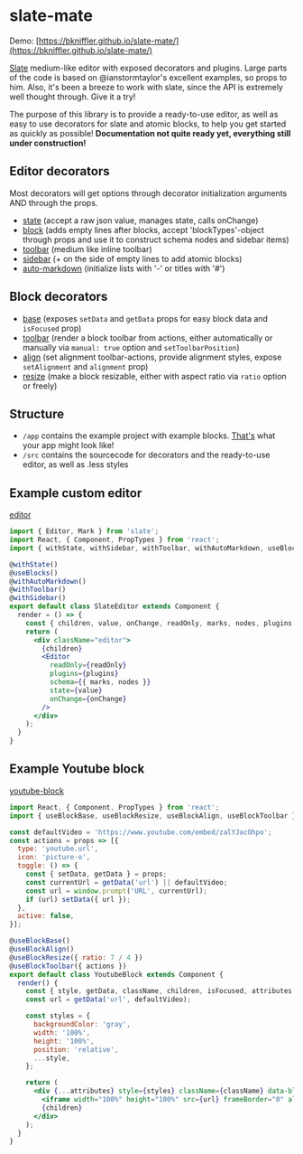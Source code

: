 # slate-mate
Demo: [https://bkniffler.github.io/slate-mate/](https://bkniffler.github.io/slate-mate/)

[Slate](https://github.com/ianstormtaylor/slate) medium-like editor with exposed decorators and plugins.
Large parts of the code is based on @ianstormtaylor's excellent examples, so props to him.
Also, it's been a breeze to work with slate, since the API is extremely well thought through. Give it a try!

The purpose of this library is to provide a ready-to-use editor, as well as easy to use decorators for slate and atomic blocks, to help you get started as quickly as possible!
**Documentation not quite ready yet, everything still under construction!**

## Editor decorators
Most decorators will get options through decorator initialization arguments AND through the props.
- [state](https://github.com/bkniffler/slate-mate/blob/master/src/editor-decorators/state.js) (accept a raw json value, manages state, calls onChange)
- [block](https://github.com/bkniffler/slate-mate/blob/master/src/editor-decorators/blocks.js) (adds empty lines after blocks, accept 'blockTypes'-object through props and use it to construct schema nodes and sidebar items)
- [toolbar](https://github.com/bkniffler/slate-mate/blob/master/src/editor-decorators/toolbar.js) (medium like inline toolbar)
- [sidebar](https://github.com/bkniffler/slate-mate/blob/master/src/editor-decorators/sidebar.js) (+ on the side of empty lines to add atomic blocks)
- [auto-markdown](https://github.com/bkniffler/slate-mate/blob/master/src/editor-decorators/auto-markdown.js) (initialize lists with '-' or titles with '#')

## Block decorators
- [base](https://github.com/bkniffler/slate-mate/blob/master/src/block-decorators/base.js) (exposes `setData` and `getData` props for easy block data and `isFocused` prop)
- [toolbar](https://github.com/bkniffler/slate-mate/blob/master/src/block-decorators/toolbar.js) (render a block toolbar from actions, either automatically or manually via `manual: true` option and `setToolbarPosition`)
- [align](https://github.com/bkniffler/slate-mate/blob/master/src/block-decorators/align.js) (set alignment toolbar-actions, provide alignment styles, expose `setAlignment` and `alignment` prop)
- [resize](https://github.com/bkniffler/slate-mate/blob/master/src/block-decorators/resize.js) (make a block resizable, either with aspect ratio via `ratio` option or freely)

## Structure
- `/app` contains the example project with example blocks. [That's](https://github.com/bkniffler/slate-mate/blob/master/app/app.js) what your app might look like!
- `/src` contains the sourcecode for decorators and the ready-to-use editor, as well as .less styles

## Example custom editor
[editor](https://github.com/bkniffler/slate-mate/blob/master/src/editor/index.js)
```jsx
import { Editor, Mark } from 'slate';
import React, { Component, PropTypes } from 'react';
import { withState, withSidebar, withToolbar, withAutoMarkdown, useBlocks } from 'slate';

@withState()
@useBlocks()
@withAutoMarkdown()
@withToolbar()
@withSidebar()
export default class SlateEditor extends Component {
  render = () => {
    const { children, value, onChange, readOnly, marks, nodes, plugins } = this.props;
    return (
      <div className="editor">
        {children}
        <Editor
          readOnly={readOnly}
          plugins={plugins}
          schema={{ marks, nodes }}
          state={value}
          onChange={onChange}
        />
      </div>
    );
  }
}
```

## Example Youtube block
[youtube-block](https://github.com/bkniffler/slate-mate/blob/master/app/blocks/youtube-block.js)

```jsx
import React, { Component, PropTypes } from 'react';
import { useBlockBase, useBlockResize, useBlockAlign, useBlockToolbar } from 'slate-mate';

const defaultVideo = 'https://www.youtube.com/embed/zalYJacOhpo';
const actions = props => [{
  type: 'youtube.url',
  icon: 'picture-o',
  toggle: () => {
    const { setData, getData } = props;
    const currentUrl = getData('url') || defaultVideo;
    const url = window.prompt('URL', currentUrl);
    if (url) setData({ url });
  },
  active: false,
}];

@useBlockBase()
@useBlockAlign()
@useBlockResize({ ratio: 7 / 4 })
@useBlockToolbar({ actions })
export default class YoutubeBlock extends Component {
  render() {
    const { style, getData, className, children, isFocused, attributes } = this.props;
    const url = getData('url', defaultVideo);

    const styles = {
      backgroundColor: 'gray',
      width: '100%',
      height: '100%',
      position: 'relative',
      ...style,
    };

    return (
      <div {...attributes} style={styles} className={className} data-block-active={isFocused}>
        <iframe width="100%" height="100%" src={url} frameBorder="0" allowFullScreen />
        {children}
      </div>
    );
  }
}
```
